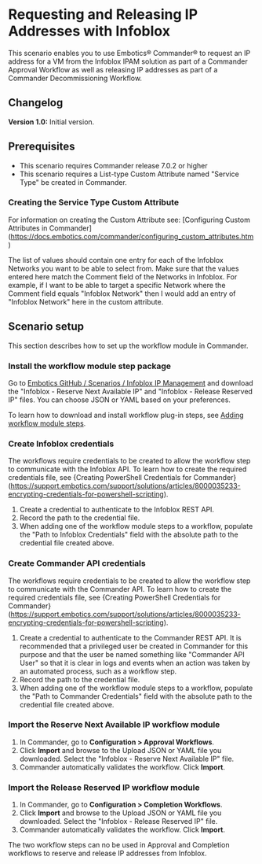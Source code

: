 # Requesting and Releasing IP Addresses with Infoblox

This scenario enables you to use Embotics® Commander® to request an IP address for a VM from the Infoblox IPAM solution as part of a Commander Approval Workflow as well as releasing IP addresses as part of a Commander Decommissioning Workflow.

## Changelog

**Version 1.0:** Initial version.

## Prerequisites

* This scenario requires Commander release 7.0.2 or higher
* This scenario requires a List-type Custom Attribute named "Service Type" be created in Commander. 

### Creating the Service Type Custom Attribute

For information on creating the Custom Attribute see:
[Configuring Custom Attributes in Commander] (https://docs.embotics.com/commander/configuring_custom_attributes.htm)

The list of values should contain one entry for each of the Infoblox Networks you want to be able to select from. Make sure that the values entered here match the Comment field of the Networks in Infoblox. 
For example, if I want to be able to target a specific Network where the Comment field equals "Infoblox Network" then I would add an entry of "Infoblox Network" here in the custom attribute.


## Scenario setup

This section describes how to set up the workflow module in Commander.

### Install the workflow module step package

Go to [Embotics GitHub / Scenarios / Infoblox IP Management](https://github.com/Embotics/ScenariosInfoblox-IP-Management) and download the "Infoblox - Reserve Next Available IP" and "Infoblox - Release Reserved IP" files. You can choose JSON or YAML based on your preferences.

To learn how to download and install workflow plug-in steps, see [Adding workflow module steps](https://docs.embotics.com/commander/using-workflow-modules.htm).

### Create Infoblox credentials
The  workflows require credentials to be created to allow the workflow step to communicate with the Infoblox API.
To learn how to create the required credentials file, see {Creating PowerShell Credentials for Commander} (https://support.embotics.com/support/solutions/articles/8000035233-encrypting-credentials-for-powershell-scripting).
1. Create a credential to authenticate to the Infoblox REST API.
2. Record the path to the credential file.
3. When adding one of the workflow module steps to a workflow, populate the "Path to Infoblox Credentials" field with the absolute path to the credential file created above.


### Create Commander API credentials

The  workflows require credentials to be created to allow the workflow step to communicate with the Commander API.
To learn how to create the required credentials file, see {Creating PowerShell Credentials for Commander} (https://support.embotics.com/support/solutions/articles/8000035233-encrypting-credentials-for-powershell-scripting).
1. Create a credential to authenticate to the Commander REST API. 
	It is recommended that a privileged user be created in Commander for this purpose and that the user be named something like "Commander API User" so that it is clear in logs and events when an action was taken by an automated process, such as a workflow step.
2. Record the path to the credential file.
3. When adding one of the workflow module steps to a workflow, populate the "Path to Commander Credentials" field with the absolute path to the credential file created above.

   
### Import the Reserve Next Available IP workflow module

1. In Commander, go to **Configuration > Approval Workflows**.
1. Click **Import** and browse to the Upload JSON or YAML file you downloaded. Select the "Infoblox - Reserve Next Available IP" file.
1. Commander automatically validates the workflow. Click **Import**.

### Import the Release Reserved IP workflow module

1. In Commander, go to **Configuration > Completion Workflows**.
1. Click **Import** and browse to the Upload JSON or YAML file you downloaded. Select the "Infoblox - Release Reserved IP" file.
1. Commander automatically validates the workflow. Click **Import**.

The two workflow steps can no be used in Approval and Completion workflows to reserve and release IP addresses from Infoblox.
